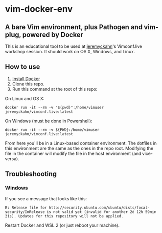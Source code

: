 # vim-docker-env

## A bare Vim environment, plus Pathogen and vim-plug, powered by Docker

This is an educational tool to be used at [jeremyckahn](https://github.com/jeremyckahn)'s Vimconf.live workshop session. It should work on OS X, Windows, and Linux.

## How to use

1. [Install Docker](https://docs.docker.com/get-docker/)
2. Clone this repo.
3. Run this command at the root of this repo:

On Linux and OS X:

```
docker run -it --rm -v "$(pwd)":/home/vimuser jeremyckahn/vimconf.live:latest
```

On Windows (must be done in Powershell):

```
docker run -it --rm -v ${PWD}:/home/vimuser jeremyckahn/vimconf.live:latest
```


From here you'll be in a Linux-based container environment. The dotfiles in this environment are the same as the ones in the repo root. Modifying the file in the container will modify the file in the host environment (and vice-versa).

## Troubleshooting

### Windows

If you see a message that looks like this:


```
E: Release file for http://security.ubuntu.com/ubuntu/dists/focal-security/InRelease is not valid yet (invalid for another 2d 12h 59min 21s). Updates for this repository will not be applied.
```

Restart Docker and WSL 2 (or just reboot your machine).
